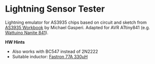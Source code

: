 # Lightning Sensor Tester

Lightning emulator for AS3935 chips based on circuit and sketch from [AS3935 Workbook](https://sites.google.com/view/as3935workbook/home) by Michael Gasperi.
Adapted for AVR ATtiny841 (e.g. [Wattuino Nanite 841](https://shop.watterott.com/Wattuino-Nanite-841-ATtiny841-mit-USB-Bootloader)).

**HW Hints**
* Also works with BC547 instead of 2N2222
* Suitable inductor: [Fastron 77A 330µH](https://www.reichelt.de/high-current-funkentstoerdrossel-330--77a-330--p3514.html)
